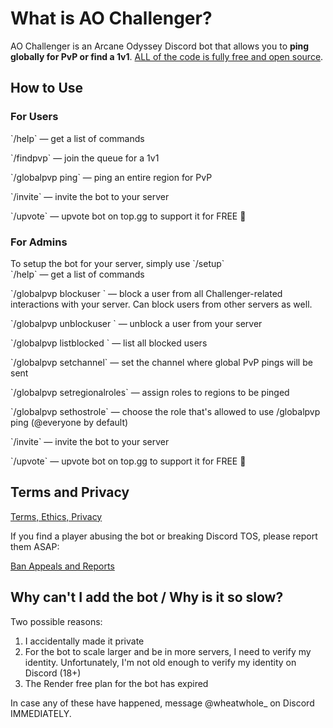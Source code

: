 # What is AO Challenger?

AO Challenger is an Arcane Odyssey Discord bot that allows you to **ping globally for PvP or find a 1v1**. [ALL of the code is fully free and open source](https://github.com/ciabidev/AO-Challenger).

## How to Use

### For Users

\`/help\` — get a list of commands

\`/findpvp\` — join the queue for a 1v1  

\`/globalpvp ping\` — ping an entire region for PvP

\`/invite\` — invite the bot to your server

\`/upvote\` — upvote bot on top.gg to support it for FREE 💖 

### For Admins

To setup the bot for your server, simply use \`/setup\`  
\`/help\` — get a list of commands 

\`/globalpvp blockuser \` — block a user from all Challenger-related interactions with your server. Can block users from other servers as well.

\`/globalpvp unblockuser \` — unblock a user from your server

\`/globalpvp listblocked \` — list all blocked users

\`/globalpvp setchannel\` — set the channel where global PvP pings will be sent  

\`/globalpvp setregionalroles\` — assign roles to regions to be pinged

\`/globalpvp sethostrole\` — choose the role that's allowed to use /globalpvp ping (@everyone by default)

\`/invite\` — invite the bot to your server

\`/upvote\` — upvote bot on top.gg to support it for FREE 💖

## Terms and Privacy

[Terms, Ethics, Privacy](https://github.com/ciabidev/AO-Challenger/blob/main/TERMS.md)

If you find a player abusing the bot or breaking Discord TOS, please report them ASAP:

[Ban Appeals and Reports](https://tally.so/forms/3X6yqV/share)

## Why can't I add the bot / Why is it so slow?

Two possible reasons:
1. I accidentally made it private  
2. For the bot to scale larger and be in more servers, I need to verify my identity. Unfortunately, I'm not old enough to verify my identity on Discord (18+)
3. The Render free plan for the bot has expired

In case any of these have happened, message @wheatwhole_ on Discord IMMEDIATELY.
